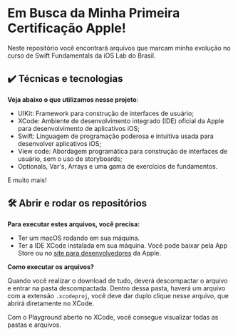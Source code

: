 # Em Busca da Minha Primeira Certificação Apple! 

Neste repositório você encontrará arquivos que marcam minha evolução no curso de Swift Fundamentals da iOS Lab do Brasil.

## ✔️ Técnicas e tecnologias

**Veja abaixo o que utilizamos nesse projeto**:
- UIKit: Framework para construção de interfaces de usuário;
- XCode: Ambiente de desenvolvimento integrado (IDE) oficial da Apple para desenvolvimento de aplicativos iOS;
- Swift: Linguagem de programação poderosa e intuitiva usada para desenvolver aplicativos iOS;
- View code: Abordagem programática para construção de interfaces de usuário, sem o uso de storyboards;
- Optionals, Var's, Arrays e uma gama de exercícios de fundamentos.

E muito mais! 

## 🛠️ Abrir e rodar os repositórios

**Para executar estes arquivos, você precisa:**

- Ter um macOS rodando em sua máquina.
- Ter a IDE XCode instalada em sua máquina. Você pode baixar pela App Store ou no [site para desenvolvedores](https://developer.apple.com/download/all/) da Apple.

**Como executar os arquivos?**

Quando você realizar o download de tudo, deverá descompactar o arquivo e entrar na pasta descompactada. Dentro dessa pasta, haverá um arquivo com a extensão `.xcodeproj`, você deve dar duplo clique nesse arquivo, que abrirá diretamente no XCode. 

Com o Playground aberto no XCode, você consegue visualizar todas as pastas e arquivos.
